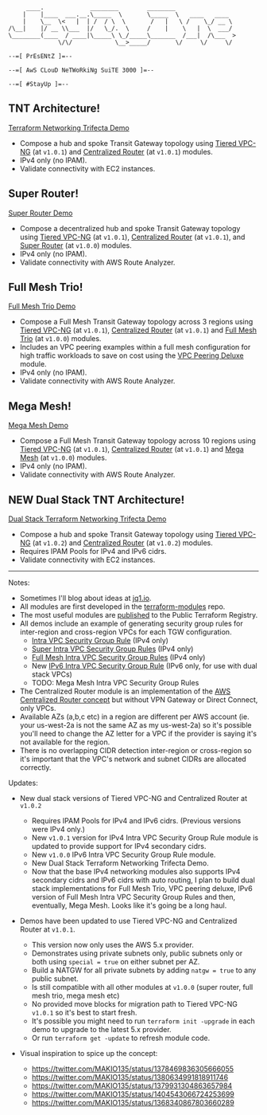 ```
     ____.             ________        ________
    |    |____  ___.__.\_____  \       \_____  \   ____   ____
    |    \__  \<   |  | /  / \  \       /   |   \ /    \_/ __ \
/\__|    |/ __ \\___  |/   \_/.  \     /    |    \   |  \  ___/
\________(____  / ____|\_____\ \_/_____\_______  /___|  /\___  >
              \/\/            \__>_____/       \/     \/     \/

--=[ PrEsENtZ ]=--

--=[ AwS CLouD NeTWoRkiNg SuiTE 3000 ]=--

--=[ #StayUp ]=--
```

## TNT Architecture!
[Terraform Networking Trifecta Demo](https://github.com/JudeQuintana/terraform-main/tree/main/networking_trifecta_demo)
 - Compose a hub and spoke Transit Gateway topology using [Tiered VPC-NG](https://github.com/JudeQuintana/terraform-aws-tiered-vpc-ng) (at `v1.0.1`) and [Centralized Router](https://github.com/JudeQuintana/terraform-aws-centralized-router) (at `v1.0.1`) modules.
 - IPv4 only (no IPAM).
 - Validate connectivity with EC2 instances.

## Super Router!
[Super Router Demo](https://github.com/JudeQuintana/terraform-main/tree/main/super_router_demo)
 - Compose a decentralized hub and spoke Transit Gateway topology using [Tiered VPC-NG](https://github.com/JudeQuintana/terraform-aws-tiered-vpc-ng) (at `v1.0.1`), [Centralized Router](https://github.com/JudeQuintana/terraform-aws-centralized-router) (at `v1.0.1`), and [Super Router](https://github.com/JudeQuintana/terraform-aws-super-router) (at `v1.0.0`) modules.
 - IPv4 only (no IPAM).
 - Validate connectivity with AWS Route Analyzer.

## Full Mesh Trio!
[Full Mesh Trio Demo](https://github.com/JudeQuintana/terraform-main/tree/main/full_mesh_trio_demo)
 - Compose a Full Mesh Transit Gateway topology across 3 regions using [Tiered VPC-NG](https://github.com/JudeQuintana/terraform-aws-tiered-vpc-ng) (at `v1.0.1`), [Centralized Router](https://github.com/JudeQuintana/terraform-aws-centralized-router) (at `v1.0.1`) and [Full Mesh Trio](https://github.com/JudeQuintana/terraform-aws-full-mesh-trio) (at `v1.0.0`) modules.
 - Includes an VPC peering examples within a full mesh configuration for high traffic workloads to save on cost using the [VPC Peering Deluxe](https://github.com/JudeQuintana/terraform-aws-vpc-peering-deluxe) module.
 - IPv4 only (no IPAM).
 - Validate connectivity with AWS Route Analyzer.

## Mega Mesh!
[Mega Mesh Demo](https://github.com/JudeQuintana/terraform-main/tree/main/mega_mesh_demo)
 - Compose a Full Mesh Transit Gateway topology across 10 regions using [Tiered VPC-NG](https://github.com/JudeQuintana/terraform-aws-tiered-vpc-ng) (at `v1.0.1`), [Centralized Router](https://github.com/JudeQuintana/terraform-aws-centralized-router) (at `v1.0.1`) and [Mega Mesh](https://github.com/JudeQuintana/terraform-aws-mega-mesh) (at `v1.0.0`) modules.
 - IPv4 only (no IPAM).
 - Validate connectivity with AWS Route Analyzer.

## NEW Dual Stack TNT Architecture!
[Dual Stack Terraform Networking Trifecta Demo](https://github.com/JudeQuintana/terraform-main/tree/main/dual_stack_networking_trifecta_demo)
 - Compose a hub and spoke Transit Gateway topology using [Tiered VPC-NG](https://github.com/JudeQuintana/terraform-aws-tiered-vpc-ng) (at `v1.0.2`) and [Centralized Router](https://github.com/JudeQuintana/terraform-aws-centralized-router) (at `v1.0.2`) modules.
 - Requires IPAM Pools for IPv4 and IPv6 cidrs.
 - Validate connectivity with EC2 instances.

---
Notes:
 - Sometimes I'll blog about ideas at [jq1.io](https://jq1.io).
 - All modules are first developed in the [terraform-modules](https://github.com/JudeQuintana/terraform-modules) repo.
 - The most useful modules are [published](https://registry.terraform.io/namespaces/JudeQuintana) to the Public Terraform Registry.
 - All demos include an example of generating security group rules for inter-region and cross-region VPCs for each TGW configuration.
   - [Intra VPC Security Group Rule](https://github.com/JudeQuintana/terraform-aws-intra-vpc-security-group-rule) (IPv4 only)
   - [Super Intra VPC Security Group Rules](https://github.com/JudeQuintana/terraform-aws-super-intra-vpc-security-group-rules) (IPv4 only)
   - [Full Mesh Intra VPC Security Group Rules](https://github.com/JudeQuintana/terraform-aws-full-mesh-intra-vpc-security-group-rules) (IPv4 only)
   - New [IPv6 Intra VPC Security Group Rule](https://github.com/JudeQuintana/terraform-aws-ipv6-intra-vpc-security-group-rule) (IPv6 only, for use with dual stack VPCs)
   - TODO: Mega Mesh Intra VPC Security Group Rules
 - The Centralized Router module is an implementation of the [AWS Centralized Router concept](https://docs.aws.amazon.com/vpc/latest/tgw/transit-gateway-centralized-router.html) but without VPN Gateway or Direct Connect, only VPCs.
  - Available AZs (a,b,c etc) in a region are different per AWS account (ie. your us-west-2a is not the same AZ as my us-west-2a)
    so it's possible you'll need to change the AZ letter for a VPC if the provider is saying it's not available for the region.
 - There is no overlapping CIDR detection inter-region or cross-region so it's important that the VPC's network and subnet CIDRs are allocated correctly.

Updates:
 - New dual stack versions of Tiered VPC-NG and Centralized Router at `v1.0.2`
   - Requires IPAM Pools for IPv4 and IPv6 cidrs. (Previous versions were IPv4 only.)
   - New `v1.0.1` version for IPv4 Intra VPC Security Group Rule module is updated to provide support for IPv4 secondary cidrs.
   - New `v1.0.0` IPv6 Intra VPC Security Group Rule module.
   - New Dual Stack Terraform Networking Trifecta Demo.
   - Now that the base IPv4 networking modules also supports IPv4 secondary cidrs and IPv6 cidrs with auto routing, I plan to build dual stack implementations for Full Mesh Trio, VPC peering deluxe, IPv6 version of Full Mesh Intra VPC Security Group Rules and then, eventually, Mega Mesh. Looks like it's going be a long haul.

 - Demos have been updated to use Tiered VPC-NG and Centralized Router
   at `v1.0.1`.
   - This version now only uses the AWS 5.x provider.
   - Demonstrates using private subnets only, public subnets only
     or both using `special = true` on either subnet per AZ.
   - Build a NATGW for all private subnets by adding `natgw = true` to
     any public subnet.
   - Is still compatible with all other modules at `v1.0.0` (super
     router, full mesh trio, mega mesh etc)
   - No provided move blocks for migration path to Tiered VPC-NG `v1.0.1` so it's best to start fresh.
   - It's possible you might need to run `terraform init -upgrade` in each demo to upgrade to the latest 5.x provider.
   - Or run `terraform get -update` to refresh module code.

 - Visual inspiration to spice up the concept:
   - https://twitter.com/MAKIO135/status/1378469836305666055
   - https://twitter.com/MAKIO135/status/1380634991818911746
   - https://twitter.com/MAKIO135/status/1379931304863657984
   - https://twitter.com/MAKIO135/status/1404543066724253699
   - https://twitter.com/MAKIO135/status/1368340867803660289
